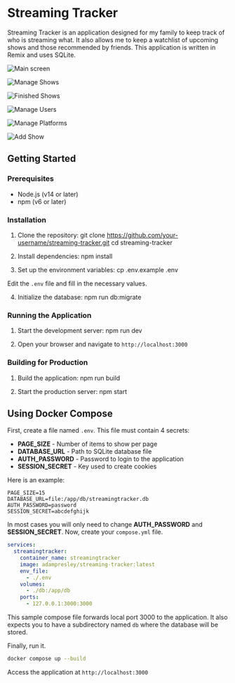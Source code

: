 # Streaming Tracker

Streaming Tracker is an application designed for my family to keep track of who is streaming what. It also allows me to keep a watchlist of upcoming shows and those recommended by friends. This application is written in Remix and uses SQLite.

![Main screen](./screenshots/screenshot-1.png)

![Manage Shows](./screenshots/screenshot-2.png)

![Finished Shows](./screenshots/screenshot-3.png)

![Manage Users](./screenshots/screenshot-4.png)

![Manage Platforms](./screenshots/screenshot-5.png)

![Add Show](./screenshots/screenshot-6.png)


## Getting Started

### Prerequisites

- Node.js (v14 or later)
- npm (v6 or later)

### Installation

1. Clone the repository:
   git clone https://github.com/your-username/streaming-tracker.git
   cd streaming-tracker

2. Install dependencies:
   npm install

3. Set up the environment variables:
   cp .env.example .env

Edit the `.env` file and fill in the necessary values.

4. Initialize the database:
   npm run db:migrate

### Running the Application

1. Start the development server:
   npm run dev

2. Open your browser and navigate to `http://localhost:3000`

### Building for Production

1. Build the application:
   npm run build

2. Start the production server:
   npm start

## Using Docker Compose

First, create a file named `.env`. This file must contain 4 secrets:

- **PAGE_SIZE** - Number of items to show per page
- **DATABASE_URL** - Path to SQLite database file
- **AUTH_PASSWORD** - Password to login to the application
- **SESSION_SECRET** - Key used to create cookies

Here is an example:

```
PAGE_SIZE=15
DATABASE_URL=file:/app/db/streamingtracker.db
AUTH_PASSWORD=password
SESSION_SECRET=abcdefghijk
```

In most cases you will only need to change **AUTH_PASSWORD** and **SESSION_SECRET**. Now, create your `compose.yml` file.

```yaml
services:
  streamingtracker:
    container_name: streamingtracker
    image: adampresley/streaming-tracker:latest
    env_file:
      - ./.env
    volumes:
      - ./db:/app/db
    ports:
      - 127.0.0.1:3000:3000
```

This sample compose file forwards local port 3000 to the application. It also expects you to have a subdirectory named `db` where the database will be stored.

Finally, run it.

```bash
docker compose up --build
```

Access the application at `http://localhost:3000`

